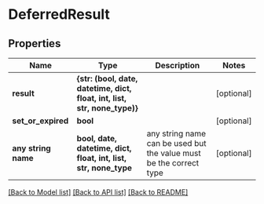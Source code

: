 # DeferredResult


## Properties
Name | Type | Description | Notes
------------ | ------------- | ------------- | -------------
**result** | **{str: (bool, date, datetime, dict, float, int, list, str, none_type)}** |  | [optional] 
**set_or_expired** | **bool** |  | [optional] 
**any string name** | **bool, date, datetime, dict, float, int, list, str, none_type** | any string name can be used but the value must be the correct type | [optional]

[[Back to Model list]](../README.md#documentation-for-models) [[Back to API list]](../README.md#documentation-for-api-endpoints) [[Back to README]](../README.md)


